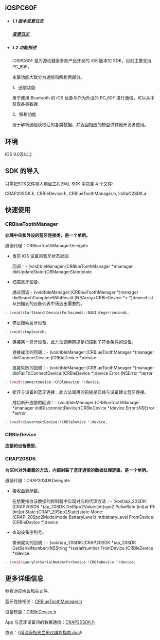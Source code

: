 ## iOSPC60F

- ##### 1.1 版本变更日志

  ##### [变更日志](https://github.com/viatom-dev/iOSPC60F/blob/main/ChangeLog.md)

- ##### 1.2 功能描述

  iOSPC60F 是为源动健康多款产品开发的 iOS 版本的 SDK，目前主要支持 PC_60F。

  主要功能大致分为通信和解析两部分。

  1、通信功能

  用于使用 Bluetooth 的 iOS 设备与作为外设的 PC_60F 进行通信，可以从中获取各类数据 

  2、解析功能

  用于解析通信获取后的各类数据，并返回相应的模型供其他开发者使用。

## 环境

  iOS 9.0及以上

## SDK 的导入

只需把SDK文件导入项目工程即可, SDK 中包含 4 个文件:

CRAP20SDK.h, CRBleDevice.h, CRBlueToothManager.h, libSpO2SDK.a

## 快速使用

### CRBlueToothManager

**处理中央和外设的蓝牙连接类，是一个单例。**

遵循代理：CRBlueToothManagerDelegate

- 当前 iOS 设备的蓝牙状态返回

  回调：- (void)bleManager:(CRBlueToothManager *)manager didUpdateState:(CBManagerState)state

- 扫描蓝牙设备。

  通过回调  - (void)bleManager:(CRBlueToothManager *)manager didSearchCompleteWithResult:(NSArray<CRBleDevice *> *)deviceList  从扫描到的设备列表中筛选出需要的。

```objective-c
- (void)startSearchDevicesForSeconds:(NSUInteger)seconds;
```

- 停止搜索蓝牙设备

```objective-c
- (void)stopSearch;
```

- 连接某一蓝牙设备，此方法调用前提是扫描到了符合条件的设备。

  连接成功的回调：- (void)bleManager:(CRBlueToothManager *)manager didConnectDevice:(CRBleDevice *)device

  连接失败的回调：- (void)bleManager:(CRBlueToothManager *)manager didFailToConnectDevice:(CRBleDevice *)device Error:(NSError *)error

```objective-c
- (void)connectDevice:(CRBleDevice *)device;
```

- 断开与设备的蓝牙连接；此方法调用的前提是已经与设备建立蓝牙连接。

  成功断开连接的回调：- (void)bleManager:(CRBlueToothManager *)manager didDisconnectDevice:(CRBleDevice *)device Error:(NSError *)error

```objective-c
- (void)disconnectDevice:(CRBleDevice *)device;
```

### CRBleDevice

**连接的设备模型**。

### CRAP20SDK

**为SDK对外暴露的方法，内部封装了蓝牙通信的数据处理逻辑，是一个单例。**

遵循代理：CRAP20SDKDelegate

- 接收血氧参数。

  在想要接收该数据的控制器中实现对应的代理方法：- (void)ap_20SDK:(CRAP20SDK *)ap_20SDK GetSpo2Value:(int)spo2 PulseRate:(int)pr PI:(int)pi State:(CRAP_20Spo2State)state Mode:(CRAP_20Spo2Mode)mode BattaryLevel:(int)battaryLevel FromDevice:(CRBleDevice *)device

- 查询设备序列号。

  查询成功的回调：- (void)ap_20SDK:(CRAP20SDK *)ap_20SDK GetSerialNumber:(NSString *)serialNumber FromDevice:(CRBleDevice *)device

```objective-c
- (void)queryForSerialNumberForDevice:(CRBleDevice *)device;
```

## 更多详细信息

参看对应协议和头文件。

蓝牙连接相关：[CRBlueToothManager.h](https://github.com/viatom-dev/iOSPC60F/blob/main/PC-60F/PC-60F_zh/PC_60FDemo/PC_60ESDK/PC_60ESDK/CRBlueToothManager.h)

设备模型：[CRBleDevice.h](https://github.com/viatom-dev/iOSPC60F/blob/main/PC-60F/PC-60F_zh/PC_60FDemo/PC_60ESDK/PC_60ESDK/CRBleDevice.h)

App 与蓝牙设备间的数据通信：[CRAP20SDK.h](https://github.com/viatom-dev/iOSPC60F/blob/main/PC-60F/PC-60F_zh/PC_60FDemo/PC_60ESDK/PC_60ESDK/CRAP20SDK.h)

协议：《[科瑞康指夹血氧仪编程指南.doc](https://github.com/viatom-dev/iOSPC60F/blob/main/PC-60F/PC-60F_zh/科瑞康指夹血氧仪编程指南.doc)》



